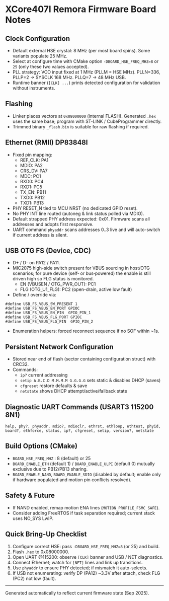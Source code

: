 # XCore407I Remora Firmware Board Notes

## Clock Configuration
- Default external HSE crystal: 8 MHz (per most board spins). Some variants populate 25 MHz.
- Select at configure time with CMake option `-DBOARD_HSE_FREQ_MHZ=8` or `25` (only these two values accepted).
- PLL strategy: VCO input fixed at 1 MHz (PLLM = HSE MHz). PLLN=336, PLLP=2 -> SYSCLK 168 MHz. PLLQ=7 -> 48 MHz USB.
- Runtime banner (`[CLK] ...`) prints detected configuration for validation without instruments.

## Flashing
- Linker places vectors at `0x08000000` (internal FLASH). Generated `.hex` uses the same base; program with ST-LINK / CubeProgrammer directly.
- Trimmed binary `_flash.bin` is suitable for raw flashing if required.

## Ethernet (RMII) DP83848I
- Fixed pin mapping:
  - REF_CLK: PA1
  - MDIO:    PA2
  - CRS_DV:  PA7
  - MDC:     PC1
  - RXD0:    PC4
  - RXD1:    PC5
  - TX_EN:   PB11
  - TXD0:    PB12
  - TXD1:    PB13
- PHY RESET_N tied to MCU NRST (no dedicated GPIO reset).
- No PHY INT line routed (autoneg & link status polled via MDIO).
- Default strapped PHY address expected: 0x01. Firmware scans all addresses and adopts first responsive.
- UART command `phyaddr` scans addresses 0..3 live and will auto-switch if current address is silent.

## USB OTG FS (Device, CDC)
- D+ / D- on PA12 / PA11.
- MIC2075 high-side switch present for VBUS sourcing in host/OTG scenarios; for pure device (self‑ or bus‑powered) the enable is still driven high so FLG status is monitored.
  - EN (VBUSEN / OTG_PWR_OUT): PC1
  - FLG (OTG_U1_FLG):          PC2 (open-drain, active low fault)
- Define / override via:
```
#define USB_FS_VBUS_SW_PRESENT 1
#define USB_FS_VBUS_EN_PORT GPIOC
#define USB_FS_VBUS_EN_PIN  GPIO_PIN_1
#define USB_FS_VBUS_FLG_PORT GPIOC
#define USB_FS_VBUS_FLG_PIN  GPIO_PIN_2
```
- Enumeration helpers: forced reconnect sequence if no SOF within ~1s.

## Persistent Network Configuration
- Stored near end of flash (sector containing configuration struct) with CRC32.
- Commands:
  - `ip?` current addressing
  - `setip A.B.C.D M.M.M.M G.G.G.G` sets static & disables DHCP (saves)
  - `cfgreset` restore defaults & save
  - `netstate` shows DHCP attempt/active/fallback state

## Diagnostic UART Commands (USART3 115200 8N1)
`help, phy?, phyaddr, mdio?, mdioclr, ethrst, ethloop, ethtest, phyid, board?, ethforce, status, ip?, cfgreset, setip, version?, netstate`

## Build Options (CMake)
- `BOARD_HSE_FREQ_MHZ` : 8 (default) or 25
- `BOARD_ENABLE_ETH` (default 1) / `BOARD_ENABLE_ULPI` (default 0) mutually exclusive due to PB12/PB13 sharing.
- `BOARD_ENABLE_NAND`, `BOARD_ENABLE_SDIO` (disabled by default; enable only if hardware populated and motion pin conflicts resolved).

## Safety & Future
- If NAND enabled, remap motion ENA lines (`MOTION_PROFILE_FSMC_SAFE`).
- Consider adding FreeRTOS if task separation required; current stack uses NO_SYS LwIP.

## Quick Bring-Up Checklist
1. Configure correct HSE: pass `-DBOARD_HSE_FREQ_MHZ=8` (or 25) and build.
2. Flash `.hex` to 0x08000000.
3. Open UART @115200: observe `[CLK]` banner and USB / NET diagnostics.
4. Connect Ethernet; watch for `[NET]` lines and link up transitions.
5. Use `phyaddr` to ensure PHY detected; if mismatch it auto-selects.
6. If USB not enumerating: verify DP (PA12) ~3.3V after attach, check FLG (PC2) not low (fault).

---
Generated automatically to reflect current firmware state (Sep 2025).

